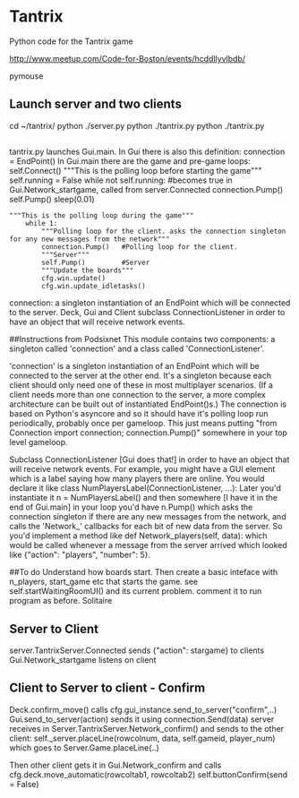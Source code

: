 # Tantrix
Python code for the Tantrix game


http://www.meetup.com/Code-for-Boston/events/hcddllyvlbdb/

pymouse

## Launch server and two clients
cd ~/tantrix/
python ./server.py
python ./tantrix.py
python ./tantrix.py

##
tantrix.py launches Gui.main. In Gui there is also this definition:
	connection = EndPoint()
In Gui.main there are the game and pre-game loops:
	self.Connect()
    """This is the polling loop before starting the game"""
    self.running = False
    while not self.running: #becomes true in Gui.Network_startgame, called from server.Connected
        connection.Pump()
        self.Pump()
        sleep(0.01)
	
	"""This is the polling loop during the game"""
        while 1:
            """Polling loop for the client. asks the connection singleton for any new messages from the network"""
            connection.Pump()   #Polling loop for the client.
            """Server"""
            self.Pump()         #Server
            """Update the boards"""
            cfg.win.update()
            cfg.win.update_idletasks()


connection: a singleton instantiation of an EndPoint which will be connected to the server.
Deck, Gui and Client subclass ConnectionListener in order to have an object that will receive network events.


##Instructions from Podsixnet
This module contains two components: a singleton called 'connection' and a class called 'ConnectionListener'.

'connection' is a singleton instantiation of an EndPoint which will be connected to the server at the other end.
It's a singleton because each client should only need one of these in most multiplayer scenarios.
(If a client needs more than one connection to the server, a more complex architecture can be built out of
instantiated EndPoint()s.) The connection is based on Python's asyncore and so it should have it's polling loop
run periodically, probably once per gameloop. This just means putting
"from Connection import connection; connection.Pump()" somewhere in your top level gameloop.

Subclass ConnectionListener [Gui does that!] in order to have an object that will receive network events.
For example, you might have a GUI element which is a label saying how many players there are online.
You would declare it like 
	class NumPlayersLabel(ConnectionListener, ...):
Later you'd instantiate it 
	n = NumPlayersLabel() 
and then somewhere [I have it in the end of Gui.main] in your loop you'd have 
	n.Pump()
which asks the connection singleton if there are any new messages from the network, 
and calls the 'Network_' callbacks for each bit of new data from the server. So you'd implement a method like
	def Network_players(self, data): 
which would be called whenever a message from the server arrived which looked like 
	{"action": "players", "number": 5}.

##To do
Understand how boards start. Then create a basic inteface with n_players, start_game etc that starts the game. 
	see self.startWaitingRoomUI() and its current problem. comment it to run program as before. 
Solitaire

## Server to Client
server.TantrixServer.Connected sends {"action": stargame} to clients
Gui.Network_startgame listens on client
## Client to Server to client - Confirm 
Deck.confirm_move() calls 
	cfg.gui_instance.send_to_server("confirm",..)
Gui.send_to_server(action) sends it using 
	connection.Send(data)
server receives in Server.TantrixServer.Network_confirm() and sends to the other client:
	self._server.placeLine(rowcolnum, data, self.gameid, player_num)
which goes to 
	Server.Game.placeLine(..)

Then other client gets it in Gui.Network_confirm and calls 
	cfg.deck.move_automatic(rowcoltab1, rowcoltab2) 
	self.buttonConfirm(send = False)

